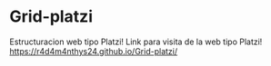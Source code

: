 # Grid-platzi
 Estructuracion web tipo Platzi!
 Link para visita de la web tipo Platzi!
 https://r4d4m4nthys24.github.io/Grid-platzi/
